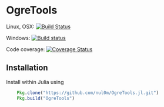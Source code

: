 # OgreTools

Linux, OSX: [![Build Status](https://travis-ci.org/nul0m/OgreTools.jl.svg?branch=master)](https://travis-ci.org/nul0m/OgreTools.jl)

Windows: [![Build status](https://ci.appveyor.com/api/projects/status/ke5cssovl0iqcxc7/branch/master?svg=true)](https://ci.appveyor.com/project/nul0m/ogretools-jl/branch/master)


Code coverage: [![Coverage Status](https://coveralls.io/repos/nul0m/OgreTools.jl/badge.svg?branch=master&service=github)](https://coveralls.io/github/nul0m/OgreTools.jl?branch=master)

## Installation

Install within Julia using

```jl
    Pkg.clone("https://github.com/nul0m/OgreTools.jl.git")
    Pkg.build("OgreTools")
